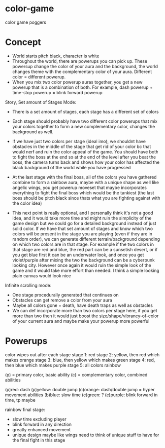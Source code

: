 # color-game
color game poggers

# Concept

- World starts pitch black, character is white
- Throughout the world, there are powerups you can pick up. These powersup change the color of your aura and the background, the world changes theme with the complementary color of your aura. Different color = different powerup. 
- When you mix two color powerup auras together, you get a new powerup that is a combination of both. For example, dash powerup + time-stop powerup = blink forward powerup

Story, Set amount of Stages Mode:
- There is a set amount of stages, each stage has a different set of colors
- Each stage should probably have two different color powerups that mix your colors together to form a new complementary color, changes the background as well. 
- If we have just two colors per stage (ideal imo), we shouldnt have obstacles in the middle of the stage that get rid of your color bc that would nerf and ruin the color appeal of the game. You should have both to fight the boss at the end so at the end of the level after you beat the boss, the camera turns back and shows how your color has affected the black background of the world while you have progressed
- At the last stage with the final boss, all of the colors you have gathered combine to form a rainbow aura, maybe with a unique shape as well like angelic wings, you get powerup moveset that maybe incorporates everything to fight the final boss which would be the tankiest (the last boss should be pitch black since thats what you are fighting against with the color idea)

- This next point is really optional, and I personally think it's not a good idea, and it would take more time and might ruin the simplicity of the game design but we could go for a detailed background instead of just solid color. If we have that set amount of stages and know which two colors will be present in the stage you are playing (even if they are in random order), we can generate different terrain/background depending on which two colors are in that stage. For example if the two colors in that stage are red and blue, the red part can be a sunsetish desert, or if you get blue first it can be an underwater look, and once you get violet/purple after mixing the two the background can be a cyberpunk looking city. However once again it would ruin the simple look of the game and it would take more effort than needed. I think a simple looking plain canvas would look nice



Infinite scrolling mode:
- One stage procedurally generated that continues on
- Obstacles can get remove a color from your aura
- Maybe all colors gone = death, have death traps as well as obstacles
- We can def incorporate more than two colors per stage here, if you get more than two then it would just boost the size/shape/vibrancy-of-color of your current aura and maybe make your powerup more powerful 

# Powerups

color wipes out after each stage
stage 1: red
stage 2: yellow, then red which makes orange
stage 3: blue, then yellow which makes green
stage 4: red, then blue which makes purple
stage 5: all colors rainbow

(p) = primary color, basic ability
(c) = complementary color, combined abilities

(p)red: dash
(p)yellow: double jump
(c)orange: dash/double jump = hyper movement abilities
(b)blue: slow time
(c)green: ?
(c)purple: blink forward in time, tp maybe

rainbow final stage:
- slow time excluding player
- blink forward in any direction
- greatly enhanced movement
- unique design maybe like wings
need to think of unique stuff to have for the final fight in this stage
